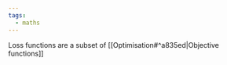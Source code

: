 ```yaml
---
tags:
  - maths
---
```


Loss functions are a subset of [[Optimisation#^a835ed|Objective functions]]
